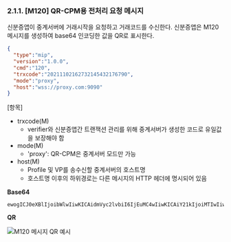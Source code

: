 ### 2.1.1. [M120] QR-CPM용 전처리 요청 메시지

신분증앱이 중계서버에 거래시작을 요청하고 거래코드를 수신한다. 신분증앱은 M120 메시지를 생성하여 base64 인코딩한 값을 QR로 표시한다.

```json
{
  "type":"mip",
  "version":"1.0.0",
  "cmd":"120",
  "trxcode":"20211102162732145432176790",
  "mode":"proxy",
  "host":"wss://proxy.com:9090"
}
```

[항목]
* trxcode(M)
    * verifier와 신분증앱간 트랜잭션 관리를 위해 중계서버가 생성한 코드로 유일값을 보장해야 함
* mode(M)
    * 'proxy': QR-CPM은 중계서버 모드만 가능
* host(M)
    * Profile 및 VP를 송수신할 중계서버의 호스트명
    * 호스트명 이후의 하위경로는 다른 메시지의 HTTP 헤더에 명시되어 있음

**Base64**

```
ewogICJ0eXBlIjoibWlwIiwKICAidmVyc2lvbiI6IjEuMC4wIiwKICAiY21kIjoiMTIwIiwKICAidHJ4Y29kZSI6IjIwMjExMTAyMTYyNzMyMTQ1NDMyMTc2NzkwIiwKICAibW9kZSI6InByb3h5IiwKICAiaG9zdCI6IndzczovL3Byb3h5LmNvbTo5MDkwIiwKfQ
```

**QR**

![M120 메시지 QR 예시](vx_images/555652209211264.png)

